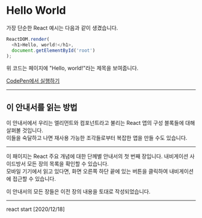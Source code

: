 # Hello World

가장 단순한 React 예시는 다음과 같이 생겼습니다.

```js
ReactDOM.render(
  <h1>Hello, world!</h1>,
  document.getElementById('root')
);
```
위 코드는 페이지에 "Hello, world!"라는 제목을 보여줍니다.

[CodePen에서 실행하기](https://codepen.io/pen?&editors=0010)

---

## 이 안내서를 읽는 방법

이 안내서에서 우리는 엘리먼트와 컴포넌트라고 불리는 React 앱의 구성 블록들에 대해 살펴볼 것입니다.<br />이들을 숙달하고 나면 재사용 가능한 조각들로부터 복잡한 앱을 만들 수도 있습니다.

---

이 패이지는 React 주요 개념에 대한 단께별 안내서의 첫 번째 장입니다. 내비게이션 사이드방서 모든 장의 목록을 확인할 수 있습니다.<br />
모바일 기기에서 읽고 있다면, 화면 오른쪽 하단 끝에 있는 버튼을 클릭하여 내비게이션에 접근할 수 있습니다.

이 안내서의 모든 장들은 이전 장의 내용을 토대로 작성되었습니다.

---

react start [2020/12/18]